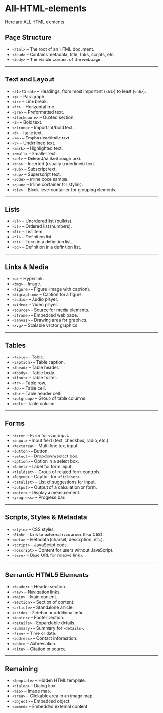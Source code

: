 # All-HTML-elements
Here are ALL HTML elements


## Page Structure

- `<html>` – The root of an HTML document.
- `<head>` – Contains metadata, title, links, scripts, etc.
- `<body>` – The visible content of the webpage.

---

## Text and Layout

- `<h1>` to `<h6>` – Headings, from most important (`<h1>`) to least (`<h6>`).
- `<p>` – Paragraph.
- `<br>` – Line break.
- `<hr>` – Horizontal line.
- `<pre>` – Preformatted text.
- `<blockquote>` – Quoted section.
- `<b>` – Bold text.
- `<strong>` – Important/bold text.
- `<i>` – Italic text.
- `<em>` – Emphasized/italic text.
- `<u>` – Underlined text.
- `<mark>` – Highlighted text.
- `<small>` – Smaller text.
- `<del>` – Deleted/strikethrough text.
- `<ins>` – Inserted (usually underlined) text.
- `<sub>` – Subscript text.
- `<sup>` – Superscript text.
- `<code>` – Inline code sample.
- `<span>` – Inline container for styling.
- `<div>` – Block-level container for grouping elements.

---

## Lists

- `<ul>` – Unordered list (bullets).
- `<ol>` – Ordered list (numbers).
- `<li>` – List item.
- `<dl>` – Definition list.
- `<dt>` – Term in a definition list.
- `<dd>` – Definition in a definition list.

---

## Links & Media

- `<a>` – Hyperlink.
- `<img>` – Image.
- `<figure>` – Figure (image with caption).
- `<figcaption>` – Caption for a figure.
- `<audio>` – Audio player.
- `<video>` – Video player.
- `<source>` – Source for media elements.
- `<iframe>` – Embedded web page.
- `<canvas>` – Drawing area for graphics.
- `<svg>` – Scalable vector graphics.

---

## Tables

- `<table>` – Table.
- `<caption>` – Table caption.
- `<thead>` – Table header.
- `<tbody>` – Table body.
- `<tfoot>` – Table footer.
- `<tr>` – Table row.
- `<td>` – Table cell.
- `<th>` – Table header cell.
- `<colgroup>` – Group of table columns.
- `<col>` – Table column.

---

## Forms

- `<form>` – Form for user input.
- `<input>` – Input field (text, checkbox, radio, etc.).
- `<textarea>` – Multi-line text input.
- `<button>` – Button.
- `<select>` – Dropdown/select box.
- `<option>` – Option in a select box.
- `<label>` – Label for form input.
- `<fieldset>` – Group of related form controls.
- `<legend>` – Caption for `<fieldset>`.
- `<datalist>` – List of suggestions for input.
- `<output>` – Output of a calculation or form.
- `<meter>` – Display a measurement.
- `<progress>` – Progress bar.

---

## Scripts, Styles & Metadata

- `<style>` – CSS styles.
- `<link>` – Link to external resources (like CSS).
- `<meta>` – Metadata (charset, description, etc.).
- `<script>` – JavaScript code.
- `<noscript>` – Content for users without JavaScript.
- `<base>` – Base URL for relative links.

---

## Semantic HTML5 Elements

- `<header>` – Header section.
- `<nav>` – Navigation links.
- `<main>` – Main content.
- `<section>` – Section of content.
- `<article>` – Standalone article.
- `<aside>` – Sidebar or additional info.
- `<footer>` – Footer section.
- `<details>` – Expandable details.
- `<summary>` – Summary for `<details>`.
- `<time>` – Time or date.
- `<address>` – Contact information.
- `<abbr>` – Abbreviation.
- `<cite>` – Citation or source.

---

## Remaining

- `<template>` – Hidden HTML template.
- `<dialog>` – Dialog box.
- `<map>` – Image map.
- `<area>` – Clickable area in an image map.
- `<object>` – Embedded object.
- `<embed>` – Embedded external content.
